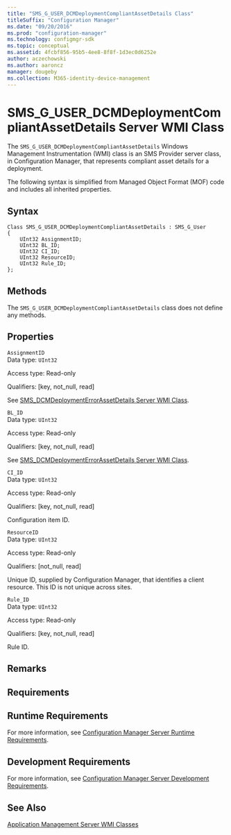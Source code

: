 ```yaml
---
title: "SMS_G_USER_DCMDeploymentCompliantAssetDetails Class"
titleSuffix: "Configuration Manager"
ms.date: "09/20/2016"
ms.prod: "configuration-manager"
ms.technology: configmgr-sdk
ms.topic: conceptual
ms.assetid: 4fcbf856-95b5-4ee8-8f8f-1d3ec0d6252e
author: aczechowski
ms.author: aaroncz
manager: dougeby
ms.collection: M365-identity-device-management
---
```

# SMS_G_USER_DCMDeploymentCompliantAssetDetails Server WMI Class
The `SMS_G_USER_DCMDeploymentCompliantAssetDetails` Windows Management Instrumentation (WMI) class is an SMS Provider server class, in Configuration Manager, that represents compliant asset details for a deployment.  

 The following syntax is simplified from Managed Object Format (MOF) code and includes all inherited properties.  

## Syntax  

```  
Class SMS_G_USER_DCMDeploymentCompliantAssetDetails : SMS_G_User  
{  
    UInt32 AssignmentID;  
    UInt32 BL_ID;  
    UInt32 CI_ID;  
    UInt32 ResourceID;  
    UInt32 Rule_ID;  
};  
```  

## Methods  
 The `SMS_G_USER_DCMDeploymentCompliantAssetDetails` class does not define any methods.  

## Properties  
 `AssignmentID`  
 Data type: `UInt32`  

 Access type: Read-only  

 Qualifiers: [key, not_null, read]  

 See [SMS_DCMDeploymentErrorAssetDetails Server WMI Class](../../../develop/reference/compliance/sms_dcmdeploymenterrorassetdetails-server-wmi-class.md).  

 `BL_ID`  
 Data type: `UInt32`  

 Access type: Read-only  

 Qualifiers: [key, not_null, read]  

 See [SMS_DCMDeploymentErrorAssetDetails Server WMI Class](../../../develop/reference/compliance/sms_dcmdeploymenterrorassetdetails-server-wmi-class.md).  

 `CI_ID`  
 Data type: `UInt32`  

 Access type: Read-only  

 Qualifiers: [key, not_null, read]  

 Configuration item ID.  

 `ResourceID`  
 Data type: `UInt32`  

 Access type: Read-only  

 Qualifiers: [not_null, read]  

 Unique ID, supplied by Configuration Manager, that identifies a client resource. This ID is not unique across sites.  

 `Rule_ID`  
 Data type: `UInt32`  

 Access type: Read-only  

 Qualifiers: [key, not_null, read]  

 Rule ID.  

## Remarks  

## Requirements  

## Runtime Requirements  
 For more information, see [Configuration Manager Server Runtime Requirements](../../../develop/core/reqs/server-runtime-requirements.md).  

## Development Requirements  
 For more information, see [Configuration Manager Server Development Requirements](../../../develop/core/reqs/server-development-requirements.md).  

## See Also  
 [Application Management Server WMI Classes](../../../develop/reference/apps/application-management-server-wmi-classes.md)
